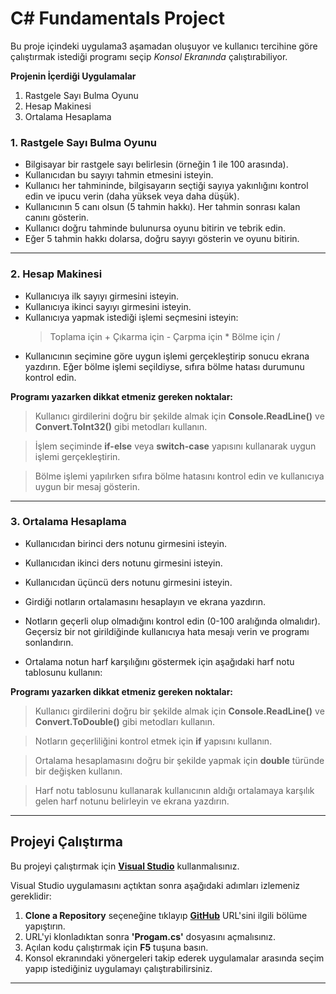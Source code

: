 # C# Fundamentals Project


Bu proje içindeki uygulama3 aşamadan oluşuyor ve kullanıcı tercihine göre çalıştırmak istediği programı seçip *Konsol Ekranında* çalıştırabiliyor.

**Projenin İçerdiği Uygulamalar**

1.  Rastgele Sayı Bulma Oyunu
2. Hesap Makinesi
3. Ortalama Hesaplama

### 1. Rastgele Sayı Bulma Oyunu

- Bilgisayar bir rastgele sayı belirlesin (örneğin 1 ile 100 arasında).
- Kullanıcıdan bu sayıyı tahmin etmesini isteyin.
- Kullanıcı her tahmininde, bilgisayarın seçtiği sayıya yakınlığını kontrol edin ve ipucu verin (daha yüksek veya daha düşük).
- Kullanıcının 5 canı olsun (5 tahmin hakkı). Her tahmin sonrası kalan canını gösterin.
- Kullanıcı doğru tahminde bulunursa oyunu bitirin ve tebrik edin.
- Eğer 5 tahmin hakkı dolarsa, doğru sayıyı gösterin ve oyunu bitirin.
---
### 2. Hesap Makinesi

- Kullanıcıya ilk sayıyı girmesini isteyin.
- Kullanıcıya ikinci sayıyı girmesini isteyin.
- Kullanıcıya yapmak istediği işlemi seçmesini isteyin:
  > Toplama için +
  > Çıkarma için -
  > Çarpma için *
  > Bölme için /
- Kullanıcının seçimine göre uygun işlemi gerçekleştirip sonucu ekrana yazdırın. Eğer bölme işlemi seçildiyse, sıfıra bölme hatası durumunu kontrol edin.

**Programı yazarken dikkat etmeniz gereken noktalar:**

> Kullanıcı girdilerini doğru bir şekilde almak için **Console.ReadLine()** ve **Convert.ToInt32()** gibi metodları kullanın.

> İşlem seçiminde **if-else** veya **switch-case** yapısını kullanarak uygun işlemi gerçekleştirin.

> Bölme işlemi yapılırken sıfıra bölme hatasını kontrol edin ve kullanıcıya uygun bir mesaj gösterin.
---
### 3. Ortalama Hesaplama

- Kullanıcıdan birinci ders notunu girmesini isteyin.

- Kullanıcıdan ikinci ders notunu girmesini isteyin.

- Kullanıcıdan üçüncü ders notunu girmesini isteyin.

- Girdiği notların ortalamasını hesaplayın ve ekrana yazdırın.

- Notların geçerli olup olmadığını kontrol edin (0-100 aralığında olmalıdır). Geçersiz bir not girildiğinde kullanıcıya hata mesajı verin ve programı sonlandırın.

- Ortalama notun harf karşılığını göstermek için aşağıdaki harf notu tablosunu kullanın:

**Programı yazarken dikkat etmeniz gereken noktalar:**

> Kullanıcı girdilerini doğru bir şekilde almak için **Console.ReadLine()** ve **Convert.ToDouble()** gibi metodları kullanın.

> Notların geçerliliğini kontrol etmek için **if** yapısını kullanın.

> Ortalama hesaplamasını doğru bir şekilde yapmak için **double** türünde bir değişken kullanın.

> Harf notu tablosunu kullanarak kullanıcının aldığı ortalamaya karşılık gelen harf notunu belirleyin ve ekrana yazdırın.
---

## Projeyi Çalıştırma

Bu projeyi çalıştırmak için **[Visual Studio](https://visualstudio.microsoft.com/)** kullanmalısınız.

Visual Studio uygulamasını açtıktan sonra aşağıdaki adımları izlemeniz gereklidir:
1.  **Clone a Repository** seçeneğine tıklayıp **[GitHub](https://github.com/abdndmn/C-FundamentalsProject.git)** URL'sini ilgili bölüme yapıştırın.
2. URL'yi klonladıktan sonra **'Progam.cs'** dosyasını açmalısınız.
3. Açılan kodu çalıştırmak için **F5** tuşuna basın.
4. Konsol ekranındaki yönergeleri takip ederek uygulamalar arasında seçim yapıp istediğiniz uygulamayı çalıştırabilirsiniz.
---



